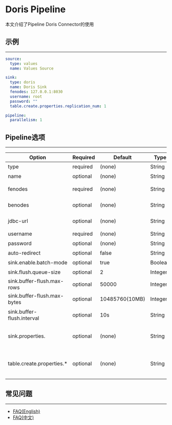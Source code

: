 # Doris Pipeline

本文介绍了Pipeline Doris Connector的使用


## 示例
----------------

```yaml
source:
  type: values
  name: Values Source

sink:
  type: doris
  name: Doris Sink
  fenodes: 127.0.0.1:8030
  username: root
  password: ""
  table.create.properties.replication_num: 1

pipeline:
  parallelism: 1

```


## Pipeline选项
----------------

<div class="highlight">
<table class="colwidths-auto docutils">
    <thead>
      <tr>
        <th class="text-left" style="width: 10%">Option</th>
        <th class="text-left" style="width: 8%">Required</th>
        <th class="text-left" style="width: 7%">Default</th>
        <th class="text-left" style="width: 10%">Type</th>
        <th class="text-left" style="width: 65%">Description</th>
      </tr>
    </thead>
    <tbody>
    <tr>
      <td>type</td>
      <td>required</td>
      <td style="word-wrap: break-word;">(none)</td>
      <td>String</td>
      <td>指定要使用的Sink, 这里是 <code>'doris'</code>.</td>
    </tr>
    <tr>
      <td>name</td>
      <td>optional</td>
      <td style="word-wrap: break-word;">(none)</td>
      <td>String</td>
      <td> PipeLine的名称 </td>
    </tr>
     <tr>
      <td>fenodes</td>
      <td>required</td>
      <td style="word-wrap: break-word;">(none)</td>
      <td>String</td>
      <td>Doris集群FE的Http地址, 比如 127.0.0.1:8030 </td>
    </tr>
     <tr>
      <td>benodes</td>
      <td>optional</td>
      <td style="word-wrap: break-word;">(none)</td>
      <td>String</td>
      <td>Doris集群BE的Http地址, 比如 127.0.0.1:8040 </td>
    </tr>
    <tr>
      <td>jdbc-url</td>
      <td>optional</td>
      <td style="word-wrap: break-word;">(none)</td>
      <td>String</td>
      <td>Doris集群的JDBC地址，比如：jdbc:mysql://127.0.0.1:9030/db</td>
    </tr>
    <tr>
      <td>username</td>
      <td>required</td>
      <td style="word-wrap: break-word;">(none)</td>
      <td>String</td>
      <td>Doris集群的用户名</td>
    </tr> 
    <tr>
      <td>password</td>
      <td>optional</td>
      <td style="word-wrap: break-word;">(none)</td>
      <td>String</td>
      <td>Doris集群的密码</td>
    </tr>
    <tr>
      <td>auto-redirect</td>
      <td>optional</td>
      <td style="word-wrap: break-word;">false</td>
      <td>String</td>
      <td> 是否通过FE重定向写入，直连BE写入 </td>
    </tr>
    <tr>
      <td>sink.enable.batch-mode</td>
      <td>optional</td>
      <td style="word-wrap: break-word;">true</td>
      <td>Boolean</td>
      <td> 是否使用攒批方式写入Doris </td>
    </tr>
    <tr>
      <td>sink.flush.queue-size</td>
      <td>optional</td>
      <td style="word-wrap: break-word;">2</td>
      <td>Integer</td>
      <td> 攒批写入的队列大小
      </td>
    </tr>
    <tr>
      <td>sink.buffer-flush.max-rows</td>
      <td>optional</td>
      <td style="word-wrap: break-word;">50000</td>
      <td>Integer</td>
      <td>单个批次最大Flush的记录数</td>
    </tr>
    <tr>
      <td>sink.buffer-flush.max-bytes</td>
      <td>optional</td>
      <td style="word-wrap: break-word;">10485760(10MB)</td>
      <td>Integer</td>
      <td>单个批次最大Flush的字节数</td>
    </tr>
    <tr>
      <td>sink.buffer-flush.interval</td>
      <td>optional</td>
      <td style="word-wrap: break-word;">10s</td>
      <td>String</td>
      <td>Flush的间隔时长，超过这个时间，将异步Flush数据</td>
    </tr>
    <tr>
      <td>sink.properties.</td>
      <td>optional</td>
      <td style="word-wrap: break-word;">(none)</td>
      <td>String</td>
      <td>StreamLoad的参数。
        For example: <code> sink.properties.strict_mode: true</code>.
        查看更多关于 <a href="https://doris.apache.org/zh-CN/docs/dev/sql-manual/sql-reference/Data-Manipulation-Statements/Load/STREAM-LOAD/"> StreamLoad的Properties 属性</a></td> 
      </td>
    </tr>
    <tr>
      <td>table.create.properties.*</td>
      <td>optional</td>
      <td style="word-wrap: break-word;">(none)</td>
      <td>String</td>
      <td>创建表的Properties配置。
        For example: <code> table.create.properties.replication_num: 1</code>.
        查看更多关于 <a href="https://doris.apache.org/zh-CN/docs/dev/sql-manual/sql-reference/Data-Definition-Statements/Create/CREATE-TABLE/"> Doris Table 的  Properties 属性</a></td> 
      </td>
    </tr>
    </tbody>
</table>
</div>


## 常见问题
--------
* [FAQ(English)](https://github.com/ververica/flink-cdc-connectors/wiki/FAQ)
* [FAQ(中文)](https://github.com/ververica/flink-cdc-connectors/wiki/FAQ(ZH))
